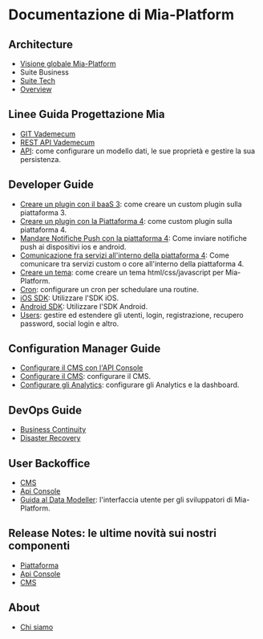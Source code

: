 # Documentazione di Mia-Platform #

## Architecture
- [Visione globale Mia-Platform](architecture/arc_overview.md)
- Suite Business
- [Suite Tech](architecture/arc_components.md)
- [Overview](architecture/old_overview.md)

## Linee Guida Progettazione Mia
- [GIT Vademecum](guidelines/git_vademecum.md)
- [REST API Vademecum](guideline/rest_api.md)
- [API](guidelines/api.md): come configurare un modello dati, le sue proprietà e gestire la sua persistenza.

## Developer Guide

- [Creare un plugin con il baaS 3](developer_guide/plugin.md): come creare un custom plugin sulla piattaforma 3.
- [Creare un plugin con la Piattaforma 4](developer_guide_mp4/plugin_baas_4.md): come custom plugin sulla piattaforma 4.
- [Mandare Notifiche Push con la piattaforma 4](developer_guide_mp4/push_notifications_platform_4.md): Come inviare notifiche push ai dispositivi ios e android.
- [Comunicazione fra servizi all'interno della piattaforma 4](developer_guide_mp4/communication_between_services_mp4.md): Come comunicare tra servizi custom o core all'interno della piattaforma 4.
- [Creare un tema](developer_guide/theme.md): come creare un tema html/css/javascript per Mia-Platform.
- [Cron](developer_guide/cron.md): configurare un cron per schedulare una routine.
- [iOS SDK](developer_guide/sdk_ios.md): Utilizzare l'SDK iOS.
- [Android SDK](developer_guide/sdk_android.md): Utilizzare l'SDK Android.
- [Users](developer_guide/users.md): gestire ed estendere gli utenti, login, registrazione, recupero password, social login e altro.

## Configuration Manager Guide
- [Configurare il CMS con l'API Console](configurator/api_console_configcms.md)
- [Configurare il CMS](configurator/conf_cms.md): configurare il CMS.
- [Configurare gli Analytics](configurator/conf_analytics.md): configurare gli Analytics e la dashboard.

## DevOps Guide
 - [Business Continuity](dev_ops_guide/business_continuity.md)
 - [Disaster Recovery](dev_ops_guide/disaster_recovery.md)

## User Backoffice
- [CMS](user_guide_and_tools/cms/guide_cms.md)
- [Api Console](user_guide_and_tools/api_console/guida_api_console.md)
- [Guida al Data Modeller](developer_guide/data_modeller.md): l'interfaccia utente per gli sviluppatori di Mia-Platform.

## Release Notes: le ultime novità sui nostri componenti
- [Piattaforma](release_notes/platform_releasenotes.md)
- [Api Console](release_notes/apiconsole_releasenotes.md)
- [CMS](release_notes/cms_releasenotes.md)

## About
- [Chi siamo](about/chisiamo.md)
